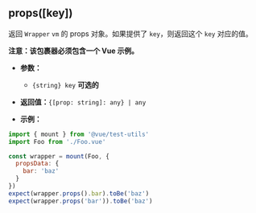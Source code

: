 ## props([key])

返回 `Wrapper` `vm` 的 props 对象。如果提供了 `key`，则返回这个 `key` 对应的值。

**注意：该包裹器必须包含一个 Vue 示例。**

- **参数：**
  - `{string} key`  **可选的**

- **返回值：**`{[prop: string]: any} | any`

- **示例：**

```js
import { mount } from '@vue/test-utils'
import Foo from './Foo.vue'

const wrapper = mount(Foo, {
  propsData: {
    bar: 'baz'
  }
})
expect(wrapper.props().bar).toBe('baz')
expect(wrapper.props('bar')).toBe('baz')
```
